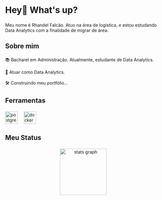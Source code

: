 <h1 align="left">Hey👋 What's up?</h1>

###

<p align="left">Meu nome é Rhandel Falcão. Atuo na área de logística, e estou estudando Data Analytics com a finalidade de migrar de área.</p>

###

<h2 align="left">Sobre mim</h2>

###

<p align="left">📚  Bacharel em Administração. Atualmente, estudante de Data Analytics.<br><br>🎯 Atuar como Data Analytics.<br><br>🛠️ Construindo meu portfólio...</p>

###

<h2 align="left">Ferramentas</h2>

###

<div align="left">
  <img src="https://cdn.jsdelivr.net/gh/devicons/devicon/icons/postgresql/postgresql-original.svg" height="40" alt="postgresql logo"  />
  <img width="12" />
  <img src="https://cdn.jsdelivr.net/gh/devicons/devicon/icons/docker/docker-original.svg" height="40" alt="docker logo"  />
</div>

###

<h2 align="left">Meu Status</h2>

###

<div align="center">
  <img src="https://github-readme-stats.vercel.app/api?username=rhandelfalcao&hide_title=false&hide_rank=false&show_icons=true&include_all_commits=true&count_private=true&disable_animations=false&theme=dracula&locale=en&hide_border=false&order=1" height="150" alt="stats graph"  />
</div>

###
